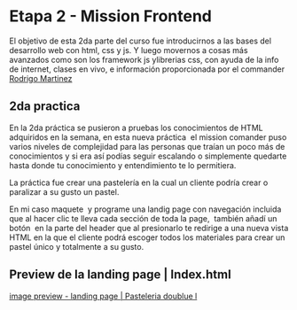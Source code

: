 # Etapa 2 - Mission Frontend

El objetivo de esta 2da parte del curso fue introducirnos a las bases del desarrollo web con html, css y js. Y luego movernos a cosas más avanzados como son los framework js ylibrerias css, con ayuda de la info de internet, clases en vivo, e información proporcionada por el commander [Rodrigo Martinez](https://www.instagram.com/romarpla/)


## 2da practica

En la 2da práctica se pusieron a pruebas los conocimientos de HTML adquiridos en la semana, en esta nueva práctica  el mission comander puso varios niveles de complejidad para las personas que traían un poco más de conocimientos y si era así podías seguir escalando o simplemente quedarte hasta donde tu conocimiento y entendimiento te lo permitiera. 

La práctica fue crear una pastelería en la cual un cliente podría crear o paralizar a su gusto un pastel. 

En mi caso maquete  y programe una landig page con navegación incluida que al hacer clic te lleva cada sección de toda la page,  también añadí un botón  en la parte del header que al presionarlo te redirige a una nueva vista HTML en la que el cliente podrá escoger todos los materiales para crear un pastel único y totalmente a su gusto.

## Preview de la landing page | Index.html

[image preview - landing page | Pasteleria doublue l](+https://repository-images.githubusercontent.com/463644862/0a62270d-6c33-4e83-9f39-aea6191135b2)
